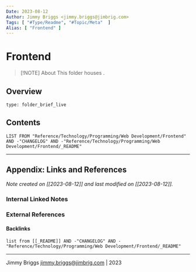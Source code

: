 ```yaml
---
Date: 2023-08-12
Author: Jimmy Briggs <jimmy.briggs@jimbrig.com>
Tags: [ "#Type/Readme", "#Topic/Meta"  ]
Alias: [ "Frontend" ]
---
```


# Frontend

> [!NOTE] About
> This folder houses .

## Overview


```ccard
type: folder_brief_live
```
 

## Contents

```dataview
LIST FROM "Reference/Technology/Programming/Web Development/Frontend" AND -"CHANGELOG" AND -"Reference/Technology/Programming/Web Development/Frontend/_README"
```

***

## Appendix: Links and References

*Note created on [[2023-08-12]] and last modified on [[2023-08-12]].*

### Internal Linked Notes

### External References

#### Backlinks

```dataview
list from [[_README]] AND -"CHANGELOG" AND -"Reference/Technology/Programming/Web Development/Frontend/_README"
```


***

Jimmy Briggs <jimmy.briggs@jimbrig.com> | 2023
